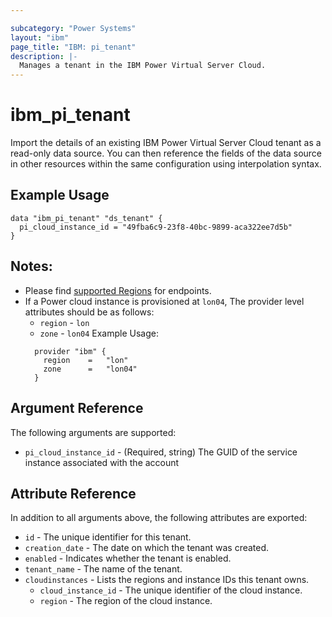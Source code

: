 ```yaml
---

subcategory: "Power Systems"
layout: "ibm"
page_title: "IBM: pi_tenant"
description: |-
  Manages a tenant in the IBM Power Virtual Server Cloud.
---
```


# ibm\_pi_tenant

Import the details of an existing IBM Power Virtual Server Cloud tenant as a read-only data source. You can then reference the fields of the data source in other resources within the same configuration using interpolation syntax.

## Example Usage

```hcl
data "ibm_pi_tenant" "ds_tenant" {
  pi_cloud_instance_id = "49fba6c9-23f8-40bc-9899-aca322ee7d5b"
}
```
## Notes:
* Please find [supported Regions](https://cloud.ibm.com/apidocs/power-cloud#endpoint) for endpoints.
* If a Power cloud instance is provisioned at `lon04`, The provider level attributes should be as follows:
  * `region` - `lon`
  * `zone` - `lon04`
  Example Usage:
  ```hcl
    provider "ibm" {
      region    =   "lon"
      zone      =   "lon04"
    }
  ```
## Argument Reference

The following arguments are supported:

* `pi_cloud_instance_id` - (Required, string) The GUID of the service instance associated with the account

## Attribute Reference

In addition to all arguments above, the following attributes are exported:

* `id` - The unique identifier for this tenant.
* `creation_date` - The date on which the tenant was created.
* `enabled` - Indicates whether the tenant is enabled.
* `tenant_name` - The name of the tenant.
* `cloudinstances` - Lists the regions and instance IDs this tenant owns.
  * `cloud_instance_id` - The unique identifier of the cloud instance.
  * `region` - The region of the cloud instance.
